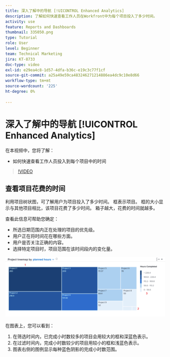 ```yaml
---
title: 深入了解中的导航 [!UICONTROL Enhanced Analytics]
description: 了解如何快速查看工作人员在Workfront中为每个项目投入了多少时间。
activity: use
feature: Reports and Dashboards
thumbnail: 335050.png
type: Tutorial
role: User
level: Beginner
team: Technical Marketing
jira: KT-8733
doc-type: video
exl-id: e29ea4c8-1d57-4dfa-b36c-e19c3c77f1cf
source-git-commit: a25a49e59ca483246271214886ea4dc9c10e8d66
workflow-type: tm+mt
source-wordcount: '225'
ht-degree: 0%

---
```


# 深入了解中的导航 [!UICONTROL Enhanced Analytics]

在本视频中，您将了解：

* 如何快速查看工作人员投入到每个项目中的时间

>[!VIDEO](https://video.tv.adobe.com/v/335050/?quality=12&learn=on)

## 查看项目花费的时间

利用项目树状图，可了解用户为项目投入了多少时间。 框表示项目。 框的大小显示与其他项目相比，该项目花费了多少时间。 箱子越大，花费的时间就越多。

查看此信息可帮助您确定：

* 所选日期范围内正在处理的项目的优先级。
* 用户正在将时间花在哪些方面。
* 用户是否关注正确的内容。
* 选择特定项目时，项目范围在该时间段内的变化量。

![下图显示了一个项目树状图，其中包含下面项目符号中描述的区域上的数字](assets/section-2-7.png)

在图表上，您可以看到：

1. 在筛选时间内，已完成小时数较多的项目会用较大的框和深蓝色表示。
1. 在过滤时间内，完成小时数较少的项目用较小的框和浅蓝色表示。
1. 图表右侧的图例显示每种蓝色阴影的完成小时数范围。
